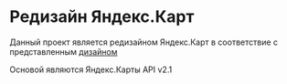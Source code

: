 # Редизайн Яндекс.Карт

Данный проект является редизайном Яндекс.Карт в соответствие с представленным [дизайном](https://www.figma.com/file/5uBKolRz2XkTC0TgvEEyyZ/FloraTruck-Design?node-id=60%3A648)

Основой являются Яндекс.Карты API v2.1
